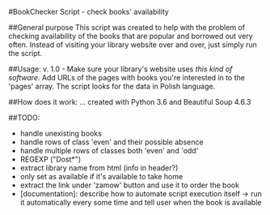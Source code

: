#BookChecker Script - check books' availability

##General purpose
This script was created to help with the problem of checking availability of the books that are popular and borrowed out very often.
Instead of visiting your library website over and over, just simply run the script.

##Usage:
v. 1.0 - Make sure your library's website uses *this kind of software*. Add URLs of the pages with books you're interested in to the            'pages' array. The script looks for the data in Polish language.

##How does it work:
... created with Python 3.6 and Beautiful Soup 4.6.3

##TODO:
 - handle unexisting books
 - handle rows of class 'even' and their possible absence
 - handle multiple rows of classes both 'even' and 'odd'
 - REGEXP ("Dost*")
 - extract library name from html (info in header?)
 - only set as available if it's available to take home
 - extract the link under 'zamow' button and use it to order the book
 - [documentation]: describe how to automate script execution itself -> run it automatically every some time and tell user when the      book is available